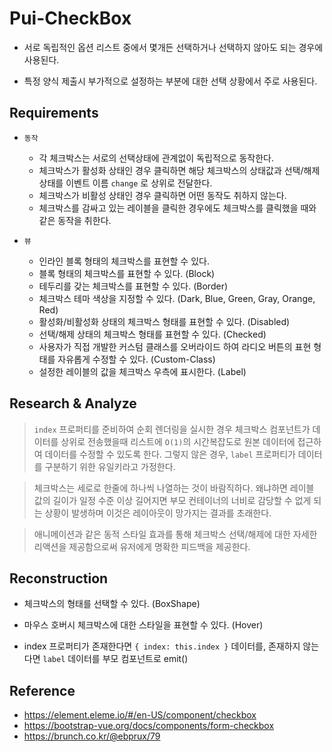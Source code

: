 # Pui-CheckBox

- 서로 독립적인 옵션 리스트 중에서 몇개든 선택하거나 선택하지 않아도 되는 경우에 사용된다.

- 특정 양식 제출시 부가적으로 설정하는 부분에 대한 선택 상황에서 주로 사용된다.

## Requirements

- `동작`

    - 각 체크박스는 서로의 선택상태에 관계없이 독립적으로 동작한다.
    - 체크박스가 활성화 상태인 경우 클릭하면 해당 체크박스의 상태값과 선택/해제 상태를 이벤트 이름 ``change`` 로 상위로 전달한다.
    - 체크박스가 비활성 상태인 경우 클릭하면 어떤 동작도 취하지 않는다.
    - 체크박스를 감싸고 있는 레이블을 클릭한 경우에도 체크박스를 클릭했을 때와 같은 동작을 취한다.

- `뷰`

    - 인라인 블록 형태의 체크박스를 표현할 수 있다.
    - 블록 형태의 체크박스를 표현할 수 있다. (Block)
    - 테두리를 갖는 체크박스를 표현할 수 있다. (Border)
    - 체크박스 테마 색상을 지정할 수 있다. (Dark, Blue, Green, Gray, Orange, Red)
    - 활성화/비활성화 상태의 체크박스 형태를 표현할 수 있다. (Disabled)
    - 선택/해제 상태의 체크박스 형태를 표현할 수 있다. (Checked)
    - 사용자가 직접 개발한 커스텀 클래스를 오버라이드 하여 라디오 버튼의 표현 형태를 자유롭게 수정할 수 있다. (Custom-Class)
    - 설정한 레이블의 값을 체크박스 우측에 표시한다. (Label)

## Research & Analyze

> `index` 프로퍼티를 준비하여 순회 렌더링을 실시한 경우 체크박스 컴포넌트가 데이터를 상위로 전송했을때 리스트에 `O(1)`의 시간복잡도로 원본 데이터에 접근하여 데이터를 수정할 수 있도록 한다. 그렇지 않은 경우, `label` 프로퍼티가 데이터를 구분하기 위한 유일키라고 가정한다.

> 체크박스는 세로로 한줄에 하나씩 나열하는 것이 바람직하다. 왜냐하면 레이블 값의 길이가 일정 수준 이상 길어지면 부모 컨테이너의 너비로 감당할 수 없게 되는 상황이 발생하며 이것은 레이아웃이 망가지는 결과를 초래한다.

> 애니메이션과 같은 동적 스타일 효과를 통해 체크박스 선택/해제에 대한 자세한 리액션을 제공함으로써 유저에게 명확한 피드백을 제공한다.

## Reconstruction

- 체크박스의 형태를 선택할 수 있다. (BoxShape)

- 마우스 호버시 체크박스에 대한 스타일을 표현할 수 있다. (Hover)

- index 프로퍼티가 존재한다면 `{ index: this.index }` 데이터를, 존재하지 않는다면 `label` 데이터를 부모 컴포넌트로 emit()

## Reference

- https://element.eleme.io/#/en-US/component/checkbox
- https://bootstrap-vue.org/docs/components/form-checkbox
- https://brunch.co.kr/@ebprux/79
